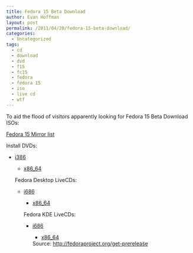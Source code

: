 ```yaml
---
title: Fedora 15 Beta Download
author: Evan Hoffman
layout: post
permalink: /2011/04/20/fedora-15-beta-download/
categories:
  - Uncategorized
tags:
  - cd
  - download
  - dvd
  - f15
  - fc15
  - fedora
  - fedora 15
  - iso
  - live cd
  - wtf
---
```

To aid the flood of visitors apparently looking for Fedora 15 Beta Download ISOs:

<a href="http://mirrors.fedoraproject.org/publiclist/Fedora/15-Beta/" onclick="_gaq.push(['_trackEvent', 'outbound-article', 'http://mirrors.fedoraproject.org/publiclist/Fedora/15-Beta/', 'Fedora 15 Mirror list']);" >Fedora 15 Mirror list</a>  
<!--more-->

  
  


Install DVDs: 

  * <a href="http://download.fedoraproject.org/pub/fedora/linux/releases/test/15-Beta/Fedora/i386/iso/Fedora-15-Beta-i386-DVD.iso" onclick="_gaq.push(['_trackEvent', 'outbound-article', 'http://download.fedoraproject.org/pub/fedora/linux/releases/test/15-Beta/Fedora/i386/iso/Fedora-15-Beta-i386-DVD.iso', 'i386']);" >i386</a></p> 
      * <a href="http://download.fedoraproject.org/pub/fedora/linux/releases/test/15-Beta/Fedora/x86_64/iso/Fedora-15-Beta-x86_64-DVD.iso" onclick="_gaq.push(['_trackEvent', 'outbound-article', 'http://download.fedoraproject.org/pub/fedora/linux/releases/test/15-Beta/Fedora/x86_64/iso/Fedora-15-Beta-x86_64-DVD.iso', 'x86_64']);" >x86_64</a></ul> 
        Fedora Desktop LiveCDs: 
        
          * <a href="http://download.fedoraproject.org/pub/fedora/linux/releases/test/15-Beta/Live/i686/Fedora-15-Beta-i686-Live-Desktop.iso" onclick="_gaq.push(['_trackEvent', 'outbound-article', 'http://download.fedoraproject.org/pub/fedora/linux/releases/test/15-Beta/Live/i686/Fedora-15-Beta-i686-Live-Desktop.iso', 'i686']);" >i686</a></p> 
              * <a href="http://download.fedoraproject.org/pub/fedora/linux/releases/test/15-Beta/Live/x86_64/Fedora-15-Beta-x86_64-Live-Desktop.iso" onclick="_gaq.push(['_trackEvent', 'outbound-article', 'http://download.fedoraproject.org/pub/fedora/linux/releases/test/15-Beta/Live/x86_64/Fedora-15-Beta-x86_64-Live-Desktop.iso', 'x86_64']);" >x86_64</a></ul> 
                Fedora KDE LiveCDs: 
                
                  * <a href="http://download.fedoraproject.org/pub/fedora/linux/releases/test/15-Beta/Live/i686/Fedora-15-Beta-i686-Live-KDE.iso" onclick="_gaq.push(['_trackEvent', 'outbound-article', 'http://download.fedoraproject.org/pub/fedora/linux/releases/test/15-Beta/Live/i686/Fedora-15-Beta-i686-Live-KDE.iso', 'i686']);" >i686</a></p> 
                      * <a href="http://download.fedoraproject.org/pub/fedora/linux/releases/test/15-Beta/Live/x86_64/Fedora-15-Beta-x86_64-Live-KDE.iso" onclick="_gaq.push(['_trackEvent', 'outbound-article', 'http://download.fedoraproject.org/pub/fedora/linux/releases/test/15-Beta/Live/x86_64/Fedora-15-Beta-x86_64-Live-KDE.iso', 'x86_64']);" >x86_64</a></ul> 
                        Source: <a href="http://fedoraproject.org/get-prerelease" onclick="_gaq.push(['_trackEvent', 'outbound-article', 'http://fedoraproject.org/get-prerelease', 'http://fedoraproject.org/get-prerelease']);" >http://fedoraproject.org/get-prerelease</a>